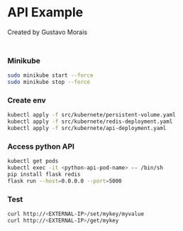 # API Example

Created by Gustavo Morais

### 
```sh
```

### Minikube
```sh
sudo minikube start --force
sudo minikube stop --force
```

### Create env
```sh
kubectl apply -f src/kubernete/persistent-volume.yaml
kubectl apply -f src/kubernete/redis-deployment.yaml
kubectl apply -f src/kubernete/api-deployment.yaml
```

### Access python API
```sh
kubectl get pods
kubectl exec -it <python-api-pod-name> -- /bin/sh
pip install flask redis
flask run --host=0.0.0.0 --port=5000
```

### Test
```sh
curl http://<EXTERNAL-IP>/set/mykey/myvalue
curl http://<EXTERNAL-IP>/get/mykey
```
